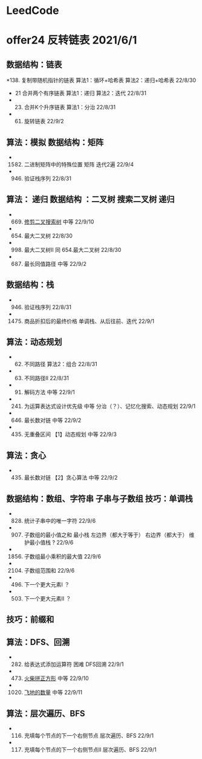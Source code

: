 # LeedCode
# offer24 反转链表 2021/6/1

## 数据结构：链表
*138. 复制带随机指针的链表    算法1：循环+哈希表 算法2：递归+哈希表 22/8/30
*   21  合并两个有序链表        算法1：递归   算法2：迭代     22/8/31
* 23.  合并K个升序链表         算法1：分治  22/8/31
*  61.  旋转链表              22/9/2

## 算法：模拟  数据结构：矩阵
* 1582. 二进制矩阵中的特殊位置   矩阵 迭代2遍  22/9/4
*  946. 验证栈序列   22/8/31



## 算法： 递归 数据结构 ：二叉树 搜索二叉树 递归
*  669. [修剪二叉搜索树](t669/Solution.hpp)  中等  22/9/10
*  654. 最大二叉树        22/8/30
*  998. 最大二叉树II  同 654.最大二叉树    22/8/30
*  687. 最长同值路径    中等 22/9/2

## 数据结构：栈
*  946. 验证栈序列   22/8/31
* 1475. 商品折扣后的最终价格  单调栈、从后往前、迭代 22/9/1

## 算法：动态规划
*   62. 不同路径   算法2：组合 22/8/31
*   63. 不同路径II     22/8/31
*   91. 解码方法   中等  22/9/1
*  241. 为运算表达式设计优先级  中等 分治（？）、记忆化搜索、动态规划  22/9/1
*  646. 最长数对链       中等      22/9/2
*  435. 无重叠区间       【1】动态规划   中等        22/9/3

## 算法：贪心
*  435. 最长数对链       【2】贪心算法   中等   22/9/2
 
## 数据结构：数组、字符串 子串与子数组   技巧：单调栈
*  828. 统计子串中的唯一字符        22/9/6
*  907. 子数组的最小值之和  最小栈 左边界（都大于等于） 右边界（都大于）  维护最小值栈 ? 22/9/6
* 1856. 子数组最小乘积的最大值 22/9/6
* 2104. 子数组范围和 22/9/6
*  496. 下一个更大元素I  ？
*  503. 下一个更大元素II ？


## 技巧：前缀和



## 算法：DFS、回溯
*   282. 给表达式添加运算符 困难 DFS回溯 22/9/1
*   473. [火柴拼正方形](t473/Solution.hpp) 中等 22/9/10
*  1020. [飞地的数量](t1020/Solution.hpp) 中等 22/9/11

## 算法：层次遍历、BFS
* 116. 充填每个节点的下一个右侧节点 层次遍历、BFS     22/9/1
* 117. 充填每个节点的下一个右侧节点II 层次遍历、BFS      22/9/1




